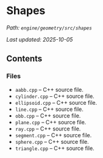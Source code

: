 # Shapes

_Path: `engine/geometry/src/shapes`_

_Last updated: 2025-10-05_


## Contents

### Files

- `aabb.cpp` – C++ source file.
- `cylinder.cpp` – C++ source file.
- `ellipsoid.cpp` – C++ source file.
- `line.cpp` – C++ source file.
- `obb.cpp` – C++ source file.
- `plane.cpp` – C++ source file.
- `ray.cpp` – C++ source file.
- `segment.cpp` – C++ source file.
- `sphere.cpp` – C++ source file.
- `triangle.cpp` – C++ source file.
